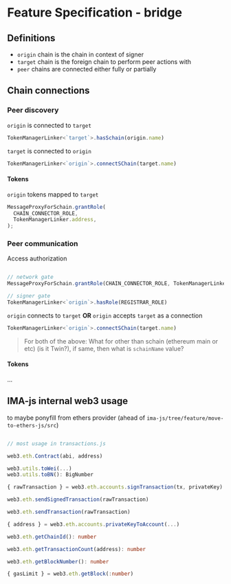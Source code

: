 # Feature Specification - bridge

## Definitions

- `origin` chain is the chain in context of signer
- `target` chain is the foreign chain to perform peer actions with
- `peer` chains are connected either fully or partially

## Chain connections

### Peer discovery

`origin` is connected to `target`

```ts
TokenManagerLinker<`target`>.hasSchain(origin.name)
```

`target` is connected to `origin`

```ts
TokenManagerLinker<`origin`>.connectSChain(target.name)
```

#### Tokens

`origin` tokens mapped to `target`

```ts
MessageProxyForSchain.grantRole(
  CHAIN_CONNECTOR_ROLE,
  TokenManagerLinker.address,
);
```

### Peer communication

Access authorization

```ts

// network gate
MessageProxyForSchain.grantRole(CHAIN_CONNECTOR_ROLE, TokenManagerLinker.address)

// signer gate
TokenManagerLinker<`origin`>.hasRole(REGISTRAR_ROLE)
```

`origin` connects to `target` **OR** `origin` accepts `target` as a connection

```ts
TokenManagerLinker<`origin`>.connectSChain(target.name)
```

> For both of the above: What for other than schain (ethereum main or etc) (is it Twin?), if same, then what is `schainName` value?

#### Tokens

...

## IMA-js internal web3 usage

to maybe ponyfill from ethers provider (ahead of `ima-js/tree/feature/move-to-ethers-js/src`)

```ts

// most usage in transactions.js

web3.eth.Contract(abi, address)

web3.utils.toWei(...)
web3.utils.toBN(): BigNumber

{ rawTransaction } = web3.eth.accounts.signTransaction(tx, privateKey)

web3.eth.sendSignedTransaction(rawTransaction)

web3.eth.sendTransaction(rawTransaction)

{ address } = web3.eth.accounts.privateKeyToAccount(...)

web3.eth.getChainId(): number

web3.eth.getTransactionCount(address): number

web3.eth.getBlockNumber(): number

{ gasLimit } = web3.eth.getBlock(:number)

```

